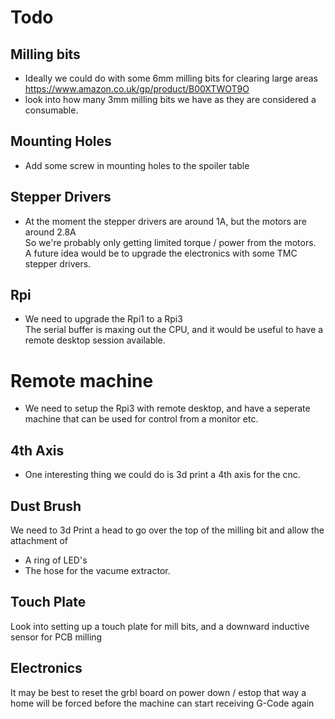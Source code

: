 # Todo

## Milling bits

  * Ideally we could do with some 6mm milling bits for clearing large areas <br>
    <https://www.amazon.co.uk/gp/product/B00XTWOT9O>
  * look into how many 3mm milling bits we have as they are considered a consumable.

## Mounting Holes

  * Add some screw in mounting holes to the spoiler table

## Stepper Drivers

  * At the moment the stepper drivers are around 1A, but the motors are around 2.8A <br>
    So we're probably only getting limited torque / power from the motors. <br>
    A future idea would be to upgrade the electronics with some TMC stepper drivers.

## Rpi

  * We need to upgrade the Rpi1 to a Rpi3 <br>
    The serial buffer is maxing out the CPU, and it would be useful to have a remote desktop session available.

# Remote machine

  * We need to setup the Rpi3 with remote desktop, and have a seperate machine that can be used for control from a monitor etc.

## 4th Axis

  * One interesting thing we could do is 3d print a 4th axis for the cnc.

## Dust Brush

We need to 3d Print a head to go over the top of the milling bit and allow the attachment of

  * A ring of LED's
  * The hose for the vacume extractor.

## Touch Plate

Look into setting up a touch plate for mill bits, and a downward inductive sensor for PCB milling

## Electronics

It may be best to reset the grbl board on power down / estop
that way a home will be forced before the machine can start receiving G-Code again
